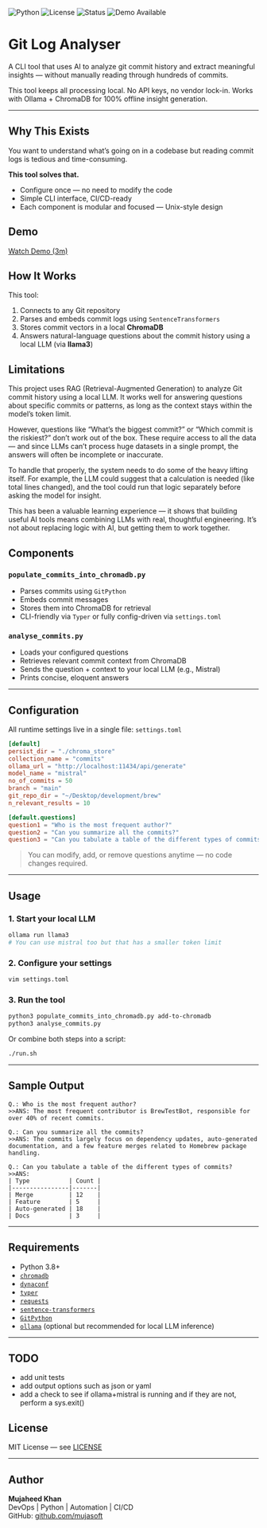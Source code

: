 ![Python](https://img.shields.io/badge/python-3.8+-blue)
![License](https://img.shields.io/github/license/mujasoft/git_log_analyser)
![Status](https://img.shields.io/badge/status-WIP-orange)
![Demo Available](https://img.shields.io/badge/demo-available-green)

# Git Log Analyser

A CLI tool that uses AI to analyze git commit history and extract meaningful insights — without manually reading through hundreds of commits.

This tool keeps all processing local. No API keys, no vendor lock-in. Works with Ollama + ChromaDB for 100% offline insight generation.

---

## Why This Exists

You want to understand what’s going on in a codebase but reading commit logs is tedious and time-consuming.

**This tool solves that.**

- Configure once — no need to modify the code
- Simple CLI interface, CI/CD-ready
- Each component is modular and focused — Unix-style design

## Demo
[Watch Demo (3m)](./demo.mov)


## How It Works

This tool:
1. Connects to any Git repository
2. Parses and embeds commit logs using `SentenceTransformers`
3. Stores commit vectors in a local **ChromaDB**
4. Answers natural-language questions about the commit history using a local LLM (via **llama3**)


## Limitations
This project uses RAG (Retrieval-Augmented Generation) to analyze Git commit history using a local LLM. It works well for answering questions about specific commits or patterns, as long as the context stays within the model’s token limit.

However, questions like “What’s the biggest commit?” or “Which commit is the riskiest?” don’t work out of the box. These require access to all the data — and since LLMs can’t process huge datasets in a single prompt, the answers will often be incomplete or inaccurate.

To handle that properly, the system needs to do some of the heavy lifting itself. For example, the LLM could suggest that a calculation is needed (like total lines changed), and the tool could run that logic separately before asking the model for insight.

This has been a valuable learning experience — it shows that building useful AI tools means combining LLMs with real, thoughtful engineering. It’s not about replacing logic with AI, but getting them to work together.


##  Components

### `populate_commits_into_chromadb.py`
- Parses commits using `GitPython`
- Embeds commit messages
- Stores them into ChromaDB for retrieval
- CLI-friendly via `Typer` or fully config-driven via `settings.toml`

### `analyse_commits.py`
- Loads your configured questions
- Retrieves relevant commit context from ChromaDB
- Sends the question + context to your local LLM (e.g., Mistral)
- Prints concise, eloquent answers

---

## Configuration

All runtime settings live in a single file: `settings.toml`

```toml
[default]
persist_dir = "./chroma_store"
collection_name = "commits"
ollama_url = "http://localhost:11434/api/generate"
model_name = "mistral"
no_of_commits = 50
branch = "main"
git_repo_dir = "~/Desktop/development/brew"
n_relevant_results = 10

[default.questions]
question1 = "Who is the most frequent author?"
question2 = "Can you summarize all the commits?"
question3 = "Can you tabulate a table of the different types of commits?"
```

> You can modify, add, or remove questions anytime — no code changes required.

---

## Usage

### 1. Start your local LLM
```bash
ollama run llama3
# You can use mistral too but that has a smaller token limit
```

### 2. Configure your settings
```bash
vim settings.toml
```

### 3. Run the tool
```bash
python3 populate_commits_into_chromadb.py add-to-chromadb
python3 analyse_commits.py
```

Or combine both steps into a script:
```bash
./run.sh
```

---

## Sample Output

```text
Q.: Who is the most frequent author?
>>ANS: The most frequent contributor is BrewTestBot, responsible for over 40% of recent commits.

Q.: Can you summarize all the commits?
>>ANS: The commits largely focus on dependency updates, auto-generated documentation, and a few feature merges related to Homebrew package handling.

Q.: Can you tabulate a table of the different types of commits?
>>ANS:
| Type           | Count |
|----------------|-------|
| Merge          | 12    |
| Feature        | 5     |
| Auto-generated | 18    |
| Docs           | 3     |
```

---

## Requirements

- Python 3.8+
- [`chromadb`](https://pypi.org/project/chromadb/)
- [`dynaconf`](https://www.dynaconf.com/)
- [`typer`](https://typer.tiangolo.com/)
- [`requests`](https://docs.python-requests.org/en/master/)
- [`sentence-transformers`](https://www.sbert.net/)
- [`GitPython`](https://gitpython.readthedocs.io/en/stable/)
- [`ollama`](https://ollama.com) (optional but recommended for local LLM inference)

---

## TODO

- add unit tests
- add output options such as json or yaml
- add a check to see if ollama+mistral is running and if they are not, perform a sys.exit()

## License

MIT License — see [LICENSE](./LICENSE)

---

## Author

**Mujaheed Khan**  
DevOps | Python | Automation | CI/CD  
GitHub: [github.com/mujasoft](https://github.com/mujasoft)

